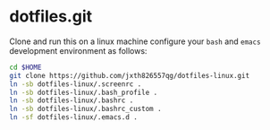 dotfiles.git
============
Clone and run this on a linux machine
configure your `bash` and `emacs` development environment as follows:

```sh
cd $HOME
git clone https://github.com/jxth826557qg/dotfiles-linux.git
ln -sb dotfiles-linux/.screenrc .
ln -sb dotfiles-linux/.bash_profile .
ln -sb dotfiles-linux/.bashrc .
ln -sb dotfiles-linux/.bashrc_custom .
ln -sf dotfiles-linux/.emacs.d .
```
